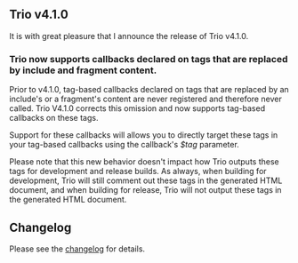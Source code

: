 <!--
template: articlepage
title: Trio v4.1.0
appendToTarget: true
category: releases
tag: v4.1.0
articleTitle: "Trio v4.1.0: Tag-Based Callbacks"
activeHeaderItem: 3
socialMediaMetaTags:
- "<meta property='og:type' content='article'>"
- "<meta property='og:title' content='Trio v4.1.0'>"
- "<meta property='og:description' content='It is with great pleasure that I announce the release of Trio v4.1.0.'>"
- "<meta property='og:url' content='https://gettriossg.com/blog/releases/2020/08/17/v4.1.0/'>"
- "<meta property='og:image' content='https://gettriossg.com/media/trio-social-media-image.png'>"
- "<meta name='twitter:card' content='summary_large_image'>"
- "<meta name='twitter:site' content='@gettriossg'>"
- "<meta name='twitter:creator' content='@jefftschwartz'>"
- "<meta name='twitter:title' content='Trio v4.1.0'>"
- "<meta name='twitter:description' content='It is with great pleasure that I announce the release of Trio v4.1.0.'>"
- "<meta name='twitter:image' content='https://gettriossg.com/media/trio-social-media-image.png'>"
-->

## Trio v4.1.0

It is with great pleasure that I announce the release of Trio v4.1.0.

### Trio now supports callbacks declared on tags that are replaced by include and fragment content.

Prior to v4.1.0, tag-based callbacks declared on tags that are replaced by an include's or a fragment's content are never registered and therefore never called. Trio V4.1.0 corrects this omission and now supports tag-based callbacks on these tags.

Support for these callbacks will allows you to directly target these tags in your tag-based callbacks using the callback's _$tag_ parameter.

Please note that this new behavior doesn't impact how Trio outputs these tags for development and release builds. As always, when building for development, Trio will still comment out these tags in the generated HTML document, and when building for release, Trio will not output these tags in the generated HTML document.

<!-- end -->

## Changelog
Please see the <a target="_blank" href="https://github.com/4awpawz/trio/#v410">changelog</a> for details.
